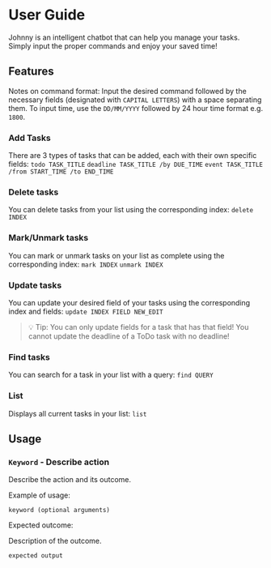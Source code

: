 # User Guide
Johnny is an intelligent chatbot that can help you manage your tasks. Simply input
the proper commands and enjoy your saved time!

## Features 
Notes on command format: Input the desired command followed by the necessary fields 
(designated with `CAPITAL LETTERS`) with a space separating them. 
To input time, use the `DD/MM/YYYY` followed by 24 hour time format e.g. `1800`.

### Add Tasks 
There are 3 types of tasks that can be added, each with their own specific fields:
`todo TASK_TITLE`
`deadline TASK_TITLE /by DUE_TIME`
`event TASK_TITLE /from START_TIME /to END_TIME`

### Delete tasks
You can delete tasks from your list using the corresponding index:
`delete INDEX`

### Mark/Unmark tasks
You can mark or unmark tasks on your list as complete using the corresponding index:
`mark INDEX`
`unmark INDEX`

### Update tasks
You can update your desired field of your tasks using the corresponding index and fields:
`update INDEX FIELD NEW_EDIT`
> 💡 Tip: You can only update fields for a task that has that field! You cannot update the deadline of
>  a ToDo task with no deadline!

### Find tasks
You can search for a task in your list with a query:
`find QUERY`

### List
Displays all current tasks in your list:
`list`

## Usage

### `Keyword` - Describe action

Describe the action and its outcome.

Example of usage: 

`keyword (optional arguments)`

Expected outcome:

Description of the outcome.

```
expected output
```
